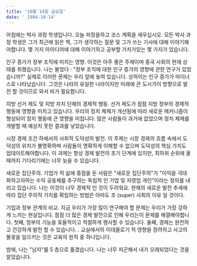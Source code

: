 ```yaml
---
title: '10월 14일 금요일'
date: ' 1994-10-14'
---
```

아침에는 박사 과정 학생입니다. 오늘 피정을하고 코스 계획을 세우십시오. 모든 박사 과정 학생은 그가 최근에 읽은 책, 그가 생각하는 질문 및 그가 쓰는 기사에 대해 이야기해야합니다. 몇 가지 아이디어에 대해 이야기하고 공부할 가치가있는 몇 가지가 있습니다.

인구 증가가 정부 조직에 미치는 영향. 이것은 아주 좋은 주제이며 중국 사회의 현재 상태를 취했습니다. 나는 물었다 : "정부 조직에 대한 인구 증가의 영향에 관한 연구가 있었습니까?" 실제로 이러한 문제는 우리 앞에 놓여 있습니다. 상하이는 인구 증가가 마이너스로 나타났습니다. 그것은 나라의 유일한 나라이지만 미래에 큰 도시가이 방향으로 발전 할 것이므로 와서 비가 필요합니다.

지방 선거 제도 및 지방 자치 단체의 경제적 행동. 선거 제도가 점점 지방 정부의 경제적 행동에 영향을 미치고 있습니다. 우리의 정치 체제가 개선됨에 따라 새로운 메커니즘이 형성되어 정치 행동에 큰 영향을 미칩니다. 많은 사람들이 과거에 없었으며 정치 체제를 개발할 때 예상치 못한 결과를 낳았습니다.

시장 경제 조건 하에서의 사회적 도덕성의 발전. 이 주제는 시장 경제의 흐름 속에서 도덕성의 위치가 불명확하며 사람들이 명확하게 이해할 수 없으며 도덕성의 핵심 가치도 업데이트해야합니다. 이 과제는 항상 경제 발전의 초기 단계에 있지만, 최하위 순위에 올 때까지 기다리기에는 너무 늦을 수 있습니다.

새로운 집단주의. 기업가 적 삶에 중점을 둔 사람은 "새로운 집단주의"가 "이익을 극대화하고자하는 수익 공동체를 추구하는 독립적 인 기업 및 자영업 개인"이라는 정의를 내리고 있습니다. 나는 이것이 너무 경제적 인 것이 두려워요. 현재의 새로운 발전 추세에 따라 집단 주의적 가치를 확립하는 방법은 아마도 초 (super) 사회의 이유 일 것이다.

기업과 정부 관계의 비교. 지금 우리가 가장 많이 연구해야 할 문제는 우리가 가장 강하게 느끼는 현실입니다. 점점 더 많은 경제 발전으로 인해 우리는이 문제를 해결해야합니다. 첫째, 정부의 기능을 효율적이고 적절하게 행사할 수 있습니다. 둘째, 경제는 완전하고 건강하게 발전 할 수 있습니다. . 교실에서의 이데올로기 적 영향을 장려하고 사고의 불꽃을 일으키는 것은 교육의 원칙 중 하나입니다.

밤에, 나는 "남자"를 5 층으로 옮겼습니다. 나는 너무 피곤해서 내가 오래되었다는 것을 알았습니다.

